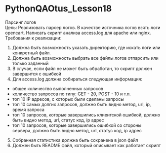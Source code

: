 # PythonQAOtus_Lesson18

Парсинг логов \
Цель: Реализовать парсер логов. В качестве источника логов взять логи opencart. Написать скрипт анализа access.log для apache или nginx. Требования к реализации: 
1. Должна быть возможность указать директорию, где искать логи или конкретный файл.
2. Должна быть возможность выбрать все файлы логов отпарсить или только заданный 
3. В случае, если файл не может быть обработан, то скрипт должен завершится с ошибкой 
4. Для access.log должна собираться следующая информация: 
- общее количество выполненных запросов 
- количество запросов по типу: GET - 20, POST - 10 и т.п. 
- топ 10 IP адресов, с которых были сделаны запросы 
- топ 10 самых долгих запросов, должно быть видно метод, url, ip, время запроса 
- топ 10 запросов, которые завершились клиентской ошибкой, должно быть видно метод, url, статус код, ip адрес 
- топ 10 запросов, которые завершились ошибкой со стороны сервера, должно быть видно метод, url, статус код, ip адрес 
5. Собранная статистика должна быть сохранена в json файл 
6. Должен быть README файл, который описывает как работает скрипт
